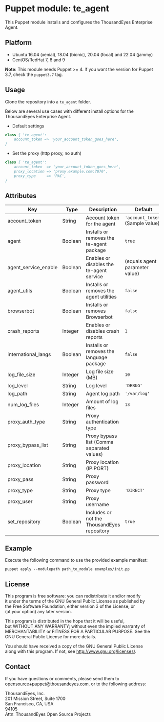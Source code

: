 # Puppet module: te_agent

This Puppet module installs and configures the ThousandEyes Enterprise Agent.  

## Platform

- Ubuntu 16.04 (xenial), 18.04 (bionic), 20.04 (focal) and 22.04 (jammy)
- CentOS/RedHat 7, 8 and 9

**Note:** This module needs Puppet >= 4. If you want the version for Puppet 3.7, check the `puppet3.7` tag.

## Usage

Clone the repository into a `te_agent` folder.

Below are several use cases with different install options for the  
ThousandEyes Enterprise Agent.

- Default settings

 ```pp
 class { 'te_agent':
     account_token => 'your_account_token_goes_here',
 }
 ```

- Set the proxy (http proxy, no auth)

 ```pp
 class { 'te_agent':
     account_token  => 'your_account_token_goes_here',
     proxy_location => 'proxy.example.com:7070',
     proxy_type     => 'PAC',
 }
 ```

## Attributes

|Key|Type|Description|Default|Possible values|
|--- |--- |--- |--- |--- |
|account_token|String|Account token for the agent|`'account_token'` (Sample value)|
|agent|Boolean|Installs or removes the te-agent package|`true`|
|agent_service_enable|Boolean|Enables or disables the te-agent service|(equals agent parameter value)|
|agent_utils|Boolean|Installs or removes the agent utilities|`false`|
|browserbot|Boolean|Installs or removes Browserbot|`false`|
|crash_reports|Integer|Enables or disables crash reports|`1`|`0`, `1`|
|international_langs|Boolean|Installs or removes the language package|`false`|
|log_file_size|Integer|Log file size (MB)|`10`|
|log_level|String|Log level|`'DEBUG'`|`'DEBUG'`,`'TRACE'`|
|log_path|String|Agent log path|`'/var/log'`|
|num_log_files|Integer|Amount of log files|`13`|
|proxy_auth_type|String|Proxy authentication type||`'BASIC'`,`'KERBEROS'`,`'NTLM'`|
|proxy_bypass_list|String|Proxy bypass list (Comma separated values)||
|proxy_location|String|Proxy location (IP:PORT)||
|proxy_pass|String|Proxy password||
|proxy_type|String|Proxy type|`'DIRECT'`|`'DIRECT'`,`'STATIC'`,`'PAC'`|
|proxy_user|String|Proxy username||
|set_repository|Boolean|Includes or not the ThousandEyes repository|`true`|

## Example

Execute the following command to use the provided example manifest:

`puppet apply --modulepath path_to_module examples/init.pp`

## License

This program is free software: you can redistribute it and/or modify  
it under the terms of the GNU General Public License as published by  
the Free Software Foundation, either version 3 of the License, or  
(at your option) any later version.

This program is distributed in the hope that it will be useful,  
but WITHOUT ANY WARRANTY; without even the implied warranty of  
MERCHANTABILITY or FITNESS FOR A PARTICULAR PURPOSE.  See the  
GNU General Public License for more details.  

You should have received a copy of the GNU General Public License  
along with this program.  If not, see <http://www.gnu.org/licenses/>.

## Contact

If you have questions or comments, please send them to  
opensource+puppet@thousandeyes.com, or to the following address:

ThousandEyes, Inc.  
201 Mission Street, Suite 1700 \
San Francisco, CA, USA \
94105 \
Attn: ThousandEyes Open Source Projects  
